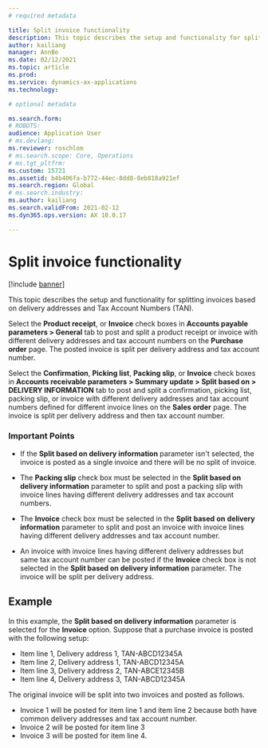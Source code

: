 ```yaml
---
# required metadata

title: Split invoice functionality
description: This topic describes the setup and functionality for splitting invoices based on delivery addresses and Tax Account Numbers (TAN). 
author: kailiang
manager: AnnBe
ms.date: 02/12/2021
ms.topic: article
ms.prod: 
ms.service: dynamics-ax-applications
ms.technology: 

# optional metadata

ms.search.form: 
# ROBOTS: 
audience: Application User
# ms.devlang: 
ms.reviewer: roschlom
# ms.search.scope: Core, Operations
# ms.tgt_pltfrm: 
ms.custom: 15721
ms.assetid: b4b406fa-b772-44ec-8dd8-8eb818a921ef
ms.search.region: Global
# ms.search.industry: 
ms.author: kailiang
ms.search.validFrom: 2021-02-12
ms.dyn365.ops.version: AX 10.0.17

---
```

# Split invoice functionality

[!include [banner](../includes/banner.md)]

This topic describes the setup and functionality for splitting invoices based on delivery addresses and Tax Account Numbers (TAN). 

Select the **Product receipt**, or **Invoice** check boxes in **Accounts payable parameters > General** tab to post and split a product receipt or invoice with different delivery addresses and tax account numbers on the **Purchase order** page. The posted invoice is split per delivery address and tax account number. 

Select the **Confirmation**, **Picking list**, **Packing slip**, or **Invoice** check boxes in **Accounts receivable parameters > Summary update > Split based on > DELIVERY INFORMATION** tab to post and split a confirmation, picking list, packing slip, or invoice with different delivery addresses and tax account numbers defined for different invoice lines on the **Sales order** page. The invoice is split per delivery address and then tax account number.

### Important Points 

- If the **Split based on delivery information** parameter isn't selected, the invoice is posted as a single invoice and there will be no split of invoice.

- The **Packing slip** check box must be selected in the **Split based on delivery information** parameter to split and post a packing slip with invoice lines having different delivery addresses and tax account numbers.

- The **Invoice** check box must be selected in the **Split** **based** **on** **delivery** **information** parameter to split and post an invoice with invoice lines having different delivery addresses and tax account number.

- An invoice with invoice lines having different delivery addresses but same tax account number can be posted if the **Invoice** check box is not selected in the **Split based on delivery information** parameter. The invoice will be split per delivery address. 


## Example

In this example, the **Split based on delivery information** parameter is selected for the **Invoice** option. Suppose that a purchase invoice is posted with the following setup:

- Item line 1, Delivery address 1, TAN-ABCD12345A
- Item line 2, Delivery address 1, TAN-ABCD12345A
- Item line 3, Delivery address 2, TAN-ABCE12345B
- Item line 4, Delivery address 3, TAN-ABCD12345A

The original invoice will be split into two invoices and posted as follows. 

- Invoice 1 will be posted for item line 1 and item line 2 because both have common delivery addresses and tax account number.
- Invoice 2 will be posted for item line 3
- Invoice 3 will be posted for item line 4.
